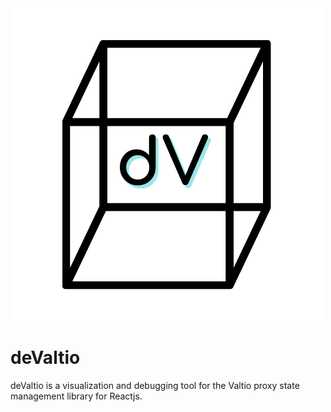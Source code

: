 <img src="./deValtioLogo.png">

# deValtio
deValtio is a visualization and debugging tool for the Valtio proxy state management library for Reactjs.
